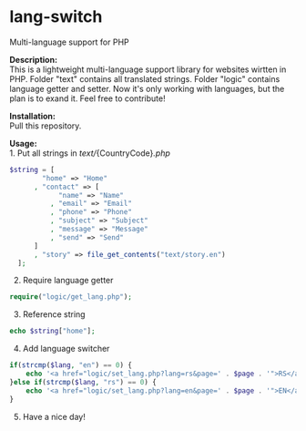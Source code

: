 # lang-switch
Multi-language support for PHP

<b>Description:</b><br/>
	This is a lightweight multi-language support library for websites wirtten in PHP. Folder "text" contains all translated strings. Folder "logic" contains language getter and setter. Now it's only working with languages, but the plan is to exand it. Feel free to contribute!

<b>Installation:</b><br/>
  Pull this repository.
  
<b>Usage:</b><br/>
	1. Put all strings in <i>text/</i>{CountryCode}<i>.php</i><br/>
  ```php
  $string = [
          "home" => "Home"
        , "contact" => [
              "name" => "Name"
            , "email" => "Email"
            , "phone" => "Phone"
            , "subject" => "Subject"
            , "message" => "Message"
            , "send" => "Send"
        ]
        , "story" => file_get_contents("text/story.en")
    ];
  ```
  
  2. Require language getter<br/>
  
  ```php
  require("logic/get_lang.php"); 
  ```
  
  3. Reference string
  ```php
  echo $string["home"];
  ```
  
  4. Add language switcher
  ```php
  if(strcmp($lang, "en") == 0) {
      echo '<a href="logic/set_lang.php?lang=rs&page=' . $page . '">RS</a>';
  }else if(strcmp($lang, "rs") == 0) {
      echo '<a href="logic/set_lang.php?lang=en&page=' . $page . '">EN</a>';                   
  }
  ```
  
5. Have a nice day!
